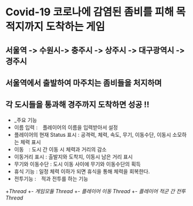 # Covid-19 코로나에 감염된 좀비를 피해 목적지까지 도착하는 게임

##  서울역 -> 수원시-> 충주시 -> 상주시 -> 대구광역시 -> 경주시        
##       서울역에서 출발하여 마주치는 좀비들을 처지하며
##        각 도시들을 통과해 경주까지 도착하면 성공 !!



+ _주요 기능
 + 이름 입력 :　플레이어의 이름을 입력받아서 설정
 + 플레이어의 현재 Status 표시 : 공격력, 체력, 속도, 무기, 이동수단, 이동시 소모하는 체력 표시
 + 이동　: 도시 간 이동 시 체력과 거리의 감소
 + 이동거리 표시 : 출발지와 도착지, 이동시 남은 거리 표시
 + 무기와 이동수단 : 도시 이동 사이에 무기와 이동수단의 획득
 + 휴식 기능 : 일정 체력 이하가 되면 휴식을 통해 체력을 회복한다.
 + 전투기능 :　적과 전투를 하는 기능


+_Thread_
 +_- 게임모듈 Thread_
 +_- 플레이어 이동 Thread_
 +_- 플레이어 적군 간 전투 Thread_
